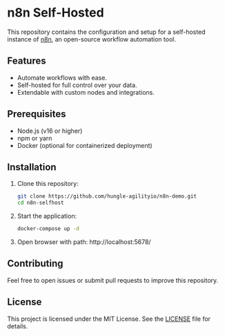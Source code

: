 # n8n Self-Hosted

This repository contains the configuration and setup for a self-hosted instance of [n8n](https://n8n.io), an open-source workflow automation tool.

## Features

- Automate workflows with ease.
- Self-hosted for full control over your data.
- Extendable with custom nodes and integrations.

## Prerequisites

- Node.js (v16 or higher)
- npm or yarn
- Docker (optional for containerized deployment)

## Installation

1. Clone this repository:
   ```bash
   git clone https://github.com/hungle-agilityio/n8n-demo.git
   cd n8n-selfhost
   ```
2. Start the application:
   ```bash
   docker-compose up -d
   ```
3. Open browser with path: http://localhost:5678/

## Contributing

Feel free to open issues or submit pull requests to improve this repository.

## License

This project is licensed under the MIT License. See the [LICENSE](LICENSE) file for details.